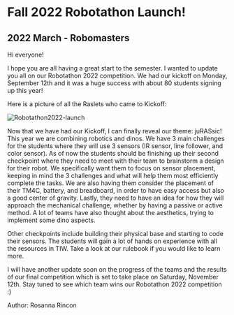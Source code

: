 # Fall 2022 Robotathon Launch!
## 2022 March - Robomasters

Hi everyone!

I hope you are all having a great start to the semester. I wanted to update you all on our Robotathon 2022 competition. We had our kickoff on Monday, September 12th and it was a huge success with about 80 students signing up this year! <!--more-->

Here is a picture of all the Raslets who came to Kickoff:

![Robotathon2022-launch](/src/_posts//resources/about/robotathon/2021/robotathon_launch.jpg)


Now that we have had our Kickoff, I can finally reveal our theme: juRASsic! This year we are combining robotics and dinos. We have 3 main challenges for the students where they will use 3 sensors (IR sensor, line follower, and color sensor). As of now the students should be finishing up their second checkpoint where they need to meet with their team to brainstorm a design for their robot. We specifically want them to focus on sensor placement, keeping in mind the 3 challenges and what will help them most efficiently complete the tasks. We are also having them consider the placement of their TM4C, battery, and breadboard, in order to have easy access but also a good center of gravity. Lastly, they need to have an idea for how they will approach the mechanical challenge, whether by having a passive or active method. A lot of teams have also thought about the aesthetics, trying to implement some dino aspects. 

Other checkpoints include building their physical base and starting to code their sensors. The students will gain a lot of hands on experience with all the resources in TIW. Take a look at our rulebook if you would like to learn more. 

I will have another update soon on the progress of the teams and the results of our final competition which is set to take place on Saturday, November 12th. Stay tuned to see which team wins our Robotathon 2022 competition :)

Author: Rosanna Rincon
